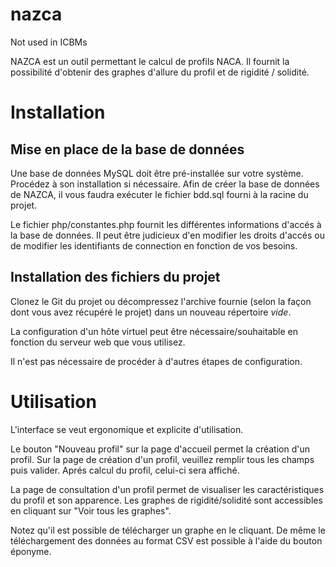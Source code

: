 # nazca
Not used in ICBMs

NAZCA est un outil permettant le calcul de profils NACA. Il fournit la possibilité d'obtenir des graphes d'allure du profil et de rigidité / solidité.

# Installation
## Mise en place de la base de données
Une base de données MySQL doit être pré-installée sur votre système. Procédez à son installation si nécessaire.
Afin de créer la base de données de NAZCA, il vous faudra exécuter le fichier bdd.sql fourni à la racine du projet. 

Le fichier php/constantes.php fournit les différentes informations d'accés à la base de données. Il peut être judicieux d'en modifier les droits d'accés ou de modifier les identifiants de connection en fonction de vos besoins.
## Installation des fichiers du projet
Clonez le Git du projet ou décompressez l'archive fournie (selon la façon dont vous avez récupéré le projet) dans un nouveau répertoire *vide*.

La configuration d'un hôte virtuel peut être nécessaire/souhaitable en fonction du serveur web que vous utilisez. 

Il n'est pas nécessaire de procéder à d'autres étapes de configuration.
# Utilisation
L'interface se veut ergonomique et explicite d'utilisation.

Le bouton "Nouveau profil" sur la page d'accueil permet la création d'un profil. 
Sur la page de création d'un profil, veuillez remplir tous les champs puis valider. Aprés calcul du profil, celui-ci sera affiché.

La page de consultation d'un profil permet de visualiser les caractéristiques du profil et son apparence. 
Les graphes de rigidité/solidité sont accessibles en cliquant sur "Voir tous les graphes". 

Notez qu'il est possible de télécharger un graphe en le cliquant. De même le téléchargement des données au format CSV est possible à l'aide du bouton éponyme.